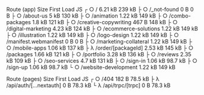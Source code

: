 Route (app)                                Size     First Load JS
┌ ○ /                                      6.21 kB         239 kB
├ ○ /_not-found                            0 B                0 B
├ ○ /about-us                              5 kB            130 kB
├ ○ /animation                             1.22 kB         149 kB
├ ○ /combo-packages                        1.8 kB          121 kB
├ ○ /creative-copywriting                  467 B           148 kB
├ ○ /digital-marketing                     4.23 kB         124 kB
├ ○ /ecommerce-solutions                   1.22 kB         149 kB
├ ○ /illustration                          1.22 kB         149 kB
├ ○ /logo-design                           1.22 kB         149 kB
├ ○ /manifest.webmanifest                  0 B                0 B
├ ○ /marketing-collateral                  1.22 kB         149 kB
├ ○ /mobile-apps                           1.06 kB         137 kB
├ λ /order/[packageId]                     2.53 kB         145 kB
├ ○ /packages                              1.66 kB         121 kB
├ ○ /portfolio                             3.28 kB         136 kB
├ ○ /reviews                               2.35 kB         109 kB
├ ○ /seo-services                          4.7 kB          131 kB
├ ○ /sign-in                               1.06 kB        98.7 kB
├ ○ /sign-up                               1.06 kB        98.7 kB
└ ○ /website-development                   1.22 kB         149 kB

Route (pages)                              Size     First Load JS
┌ ○ /404                                   182 B          78.5 kB
├ λ /api/auth/[...nextauth]                0 B            78.3 kB
└ λ /api/trpc/[trpc]                       0 B            78.3 kB
